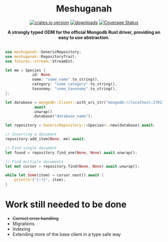 <h1 align="center">Meshuganah</h1>
<div align="center">

[![crates.io version][1]][2] [![downloads][3]][4]
[![Coverage Status](https://coveralls.io/repos/github/adamfriedland/meshuganah/badge.svg?branch=master)](https://coveralls.io/github/adamfriedland/meshuganah?branch=master)
</div>
<div align="center">
    <strong>A strongly typed ODM for the official Mongodb Rust driver, providing an easy to use abstraction.</strong>
</div>
<br />

```rust ,no_run
use meshuganah::GenericRepository;
use meshuganah::RepositoryTrait;
use futures::stream::StreamExt;

let me = Species {
            id: None,
            name: "some_name".to_string(),
            category: "some_category".to_string(),
            taxonomy: "some_taxonomy".to_string(),
};

let database = mongodb::Client::with_uri_str("mongodb://localhost:27017/")
            .await
            .unwrap()
            .database("database_name");

let repository = GenericRepository::<Species>::new(database).await;

// Inserting a document
repository.add_item(None, me).await;

// Find single document
let found = repository.find_one(None, None).await.unwrap();

// Find multiple documents
let mut cursor = repository.find(None, None).await.unwrap();

while let Some(item) = cursor.next().await {
    println!("{:?}", item);
}
```

# Work still needed to be done
- ~~Correct error handling~~
- Migrations
- Indexing
- Extending more of the base client in a type safe way



[1]: https://img.shields.io/crates/v/meshuganah.svg?style=flat-square
[2]: https://crates.io/crates/meshuganah
[3]: https://img.shields.io/crates/d/meshuganah.svg?style=flat-square
[4]: https://crates.io/crates/meshuganah

